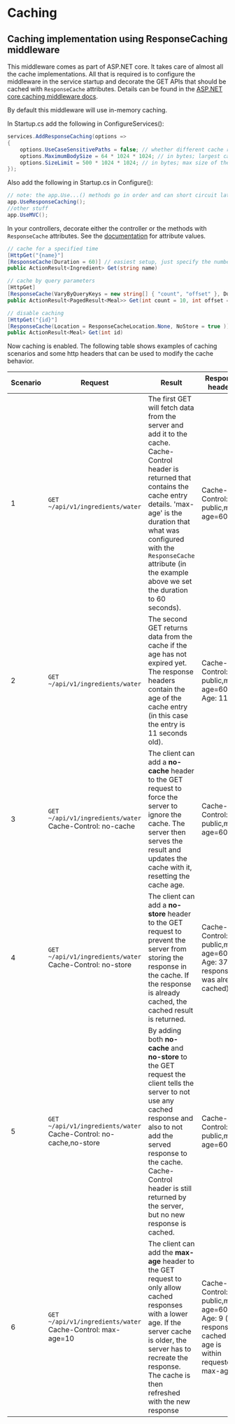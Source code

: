 # Caching

## Caching implementation using ResponseCaching middleware

This middleware comes as part of ASP.NET core. It takes care of almost all the cache implementations.
All that is required is to configure the middleware in the service startup and decorate the GET APIs that should be cached with `ResponseCache` attributes.
Details can be found in the [ASP.NET core caching middleware docs](https://docs.microsoft.com/en-us/aspnet/core/performance/caching/middleware?view=aspnetcore-2.2).

By default this middleware will use in-memory caching.

In Startup.cs add the following in ConfigureServices():

```csharp
services.AddResponseCaching(options =>
{
    options.UseCaseSensitivePaths = false; // whether different cache responses should be stored based on case sensitive paths, default is false
    options.MaximumBodySize = 64 * 1024 * 1024; // in bytes; largest cachable size for a single response body, default is 64 MB
    options.SizeLimit = 500 * 1024 * 1024; // in bytes; max size of the middleware cache, default is 100 MB
});
```

Also add the following in Startup.cs in Configure():

```csharp
// note: the app.Use...() methods go in order and can short circuit later app.Use...() methods. Make sure UseResponseCaching() comes before UseMVC(), otherwise MVC will serve the results before the cache gets hit.
app.UseResponseCaching();
//other stuff
app.UseMVC();
```

In your controllers, decorate either the controller or the methods with `ResponseCache` attributes. See the [documentation](https://docs.microsoft.com/en-us/aspnet/core/performance/caching/response?view=aspnetcore-2.2#responsecache-attribute) for attribute values.

```csharp
// cache for a specified time
[HttpGet("{name}"]
[ResponseCache(Duration = 60)] // easiest setup, just specify the number of seconds the result should be cached on the server
public ActionResult<Ingredient> Get(string name)

// cache by query parameters
[HttpGet]
[ResponseCache(VaryByQueryKeys = new string[] { "count", "offset" }, Duration = 60)] // cache separate responses for each combination of count and offset for 60 seconds
public ActionResult<PagedResult<Meal>> Get(int count = 10, int offset = 0)

// disable caching
[HttpGet("{id}"]
[ResponseCache(Location = ResponseCacheLocation.None, NoStore = true )] // to disable caching for a method set Location to none and NoStore to true
public ActionResult<Meal> Get(int id)
```

Now caching is enabled. The following table shows examples of caching scenarios and some http headers that can be used to modify the cache behavior.

| Scenario | Request | Result | Response headers |
| ----- | ------- | ------ | ---------------- |
| 1     | `GET ~/api/v1/ingredients/water` | The first GET will fetch data from the server and add it to the cache. Cache-Control header is returned that contains the cache entry details. 'max-age' is the duration that what was configured with the `ResponseCache` attribute (in the example above we set the duration to 60 seconds). | Cache-Control: public,max-age=60 |
| 2     | `GET ~/api/v1/ingredients/water` | The second GET returns data from the cache if the age has not expired yet. The response headers contain the age of the cache entry (in this case the entry is 11 seconds old). | Cache-Control: public,max-age=60<br/>Age: 11 |
| 3     | `GET ~/api/v1/ingredients/water`<br/>Cache-Control: no-cache | The client can add a **no-cache** header to the GET request to force the server to ignore the cache. The server then serves the result and updates the cache with it, resetting the cache age. | Cache-Control: public,max-age=60 |
| 4     | `GET ~/api/v1/ingredients/water`<br/>Cache-Control: no-store | The client can add a **no-store** header to the GET request to prevent the server from storing the response in the cache. If the response is already cached, the cached result is returned. | Cache-Control: public,max-age=60<br/>Age: 37 (if response was already cached) |
| 5     | `GET ~/api/v1/ingredients/water`<br/>Cache-Control: no-cache,no-store | By adding both **no-cache** and **no-store** to the GET request the client tells the server to not use any cached response and also to not add the served response to the cache. Cache-Control header is still returned by the server, but no new response is cached. | Cache-Control: public,max-age=60 |
| 6     | `GET ~/api/v1/ingredients/water`<br/>Cache-Control: max-age=10 | The client can add the **max-age** header to the GET request to only allow cached responses with a lower age. If the server cache is older, the server has to recreate the response. The cache is then refreshed with the new response | Cache-Control: public,max-age=60<br/>Age: 9 (if response is cached and age is within requested max-age) |